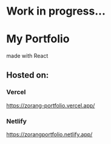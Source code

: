 # Work in progress...

# My Portfolio
made with React

## Hosted on:
### Vercel
https://zorang-portfolio.vercel.app/
### Netlify 
https://zorangportfolio.netlify.app/



